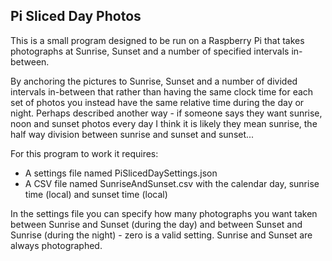## Pi Sliced Day Photos

This is a small program designed to be run on a Raspberry Pi that takes photographs at Sunrise, Sunset and a number of specified intervals in-between.

By anchoring the pictures to Sunrise, Sunset and a number of divided intervals in-between that rather than having the same clock time for each set of photos you instead have the same relative time during the day or night. Perhaps described another way - if someone says they want sunrise, noon and sunset photos every day I think it is likely they mean sunrise, the half way division between sunrise and sunset and sunset...

For this program to work it requires:
 - A settings file named PiSlicedDaySettings.json
 - A CSV file named SunriseAndSunset.csv with the calendar day, sunrise time (local) and sunset time (local)

In the settings file you can specify how many photographs you want taken between Sunrise and Sunset (during the day) and between Sunset and Sunrise (during the night) - zero is a valid setting. Sunrise and Sunset are always photographed.
